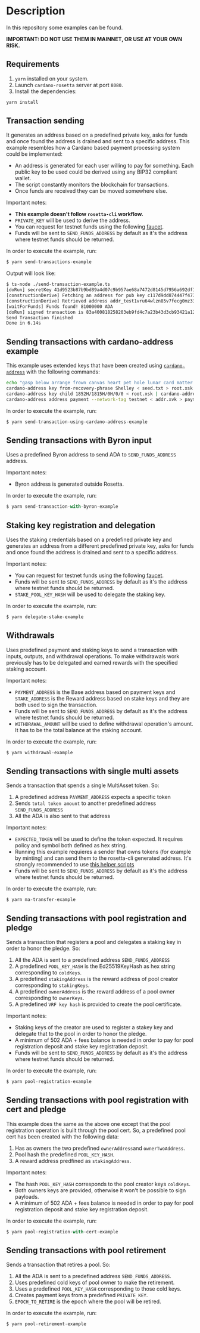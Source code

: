 # Description

In this repository some examples can be found.

**IMPORTANT: DO NOT USE THEM IN MAINNET, OR USE AT YOUR OWN RISK.**

## Requirements

1. `yarn` installed on your system.
1. Launch `cardano-rosetta` server at port `8080`.
1. Install the dependencies:

```javascript
yarn install
```

## Transaction sending

It generates an address based on a predefined private key, asks for funds and once found the address is drained and sent to a specific address. This example resembles how a Cardano based payment processing system could be implemented:

- An address is generated for each user willing to pay for something. Each public key to be used could be derived using any BIP32 compliant wallet.
- The script constantly monitors the blockchain for transactions.
- Once funds are received they can be moved somewhere else.

Important notes:

- **This example doesn't follow `rosetta-cli` workflow.**
- `PRIVATE_KEY` will be used to derive the address.
- You can request for testnet funds using the following [faucet](https://testnets.cardano.org/en/cardano/tools/faucet/).
- Funds will be sent to `SEND_FUNDS_ADDRESS` by default as it's the address where testnet funds should be returned.

In order to execute the example, run:

```javascript
$ yarn send-transactions-example
```

Output will look like:

```bash
$ ts-node ./send-transaction-example.ts
[doRun] secretKey 41d9523b87b9bd89a4d07c9b957ae68a7472d8145d7956a692df1a8ad91957a2c117d9dd874447f47306f50a650f1e08bf4bec2cfcb2af91660f23f2db912977
[constructionDerive] Fetching an address for pub key c117d9dd874447f47306f50a650f1e08bf4bec2cfcb2af91660f23f2db912977
[constructionDerive] Retrieved address addr_test1vru64wlzn85v7fecg0mz33lh00wlggqtquvzzuhf6vusyes32jz9w
[waitForFunds] Funds found! 81000000 ADA
[doRun] signed transaction is 83a400818258203eb9fd4c7a23b43d3cb93421a12fb52db465a77feb8075131282a49f43bd8142000181825839000743d16cfe3c4fcc0c11c2403bbc10dbc7ecdd4477e053481a368e7a06e2ae44dff6770dc0f4ada3cf4cf2605008e27aecdb332ad349fda71a049629f0021a003dcc50031a0032300ca10081825820c117d9dd874447f47306f50a650f1e08bf4bec2cfcb2af91660f23f2db9129775840d0b3ed478ad0c4c7c0babfc4336ee05e2b0b48d6fa681e75431ec7af362b9513686a3941e398eacc2a71219d0b9e30426e64ee6fdef17f1977a55a2ddb7f9808f6
Send Transaction finished
Done in 6.14s
```

## Sending transactions with cardano-address example
This example uses extended keys that have been created using [`cardano-address`](https://github.com/input-output-hk/cardano-addresses) with the following commands:
```bash
echo "gasp below arrange frown canvas heart pet hole lunar card matter mom very bounce rug tobacco debris raw margin assist source also tuition cluster" > seed.txt
cardano-address key from-recovery-phrase Shelley < seed.txt > root.xsk
cardano-address key child 1852H/1815H/0H/0/0 < root.xsk | cardano-address key public --with-chain-code > addr.xvk
cardano-address address payment --network-tag testnet < addr.xvk > payment.addr
```
In order to execute the example, run:
```javascript
$ yarn send-transaction-using-cardano-address-example
```

## Sending transactions with Byron input

Uses a predefined Byron address to send ADA to `SEND_FUNDS_ADDRESS` address.

Important notes:
  - Byron address is generated outside Rosetta.

In order to execute the example, run:

```javascript
$ yarn send-transaction-with-byron-example
```

## Staking key registration and delegation

Uses the staking credentials based on a predefined private key and generates an address from a different predefined private key, asks for funds and once found the address is drained and sent to a specific address.

Important notes:
- You can request for testnet funds using the following [faucet](https://testnets.cardano.org/en/cardano/tools/faucet/).
- Funds will be sent to `SEND_FUNDS_ADDRESS` by default as it's the address where testnet funds should be returned.
- `STAKE_POOL_KEY_HASH` will be used to delegate the staking key.

In order to execute the example, run:

```javascript
$ yarn delegate-stake-example
```

## Withdrawals

Uses predefined payment and staking keys to send a transaction with inputs, outputs, and withdrawal operations. To make withdrawals work previously has to be delegated and earned rewards with the specified staking account.

Important notes:
- `PAYMENT_ADDRESS` is the Base address based on payment keys and `STAKE_ADDRESS` is the Reward address based on stake keys and they are both used to sign the transaction. 
- Funds will be sent to `SEND_FUNDS_ADDRESS` by default as it's the address where testnet funds should be returned.
- `WITHDRAWAL_AMOUNT` will be used to define withdrawal operation's amount. It has to be the total balance at the staking account. 

In order to execute the example, run:

```javascript
$ yarn withdrawal-example
```

## Sending transactions with single multi assets

Sends a transaction that spends a single MultiAsset token. So:

1. A predefined address `PAYMENT_ADDRESS` expects a specific token
2. Sends `total token amount` to another predefined address `SEND_FUNDS_ADDRESS`
3. All the ADA is also sent to that address 

Important notes:
- `EXPECTED_TOKEN` will be used to define the token expected. It requires policy and symbol both defined as hex string.
- Running this example requieres a sender that owns tokens (for example by minting) and can send them to the rosetta-cli generated address. It's strongly recommended to use [this helper scripts](https://github.com/james-iohk/scripts)
- Funds will be sent to `SEND_FUNDS_ADDRESS` by default as it's the address where testnet funds should be returned.

In order to execute the example, run:

```javascript
$ yarn ma-transfer-example
```

## Sending transactions with pool registration and pledge

Sends a transaction that registers a pool and delegates a staking key in order to honor the pledge. So:

1. All the ADA is sent to a predefined address `SEND_FUNDS_ADDRESS`
2. A predefined `POOL_KEY_HASH` is the Ed25519KeyHash as hex string corresponding to `coldKeys`.
3. A predefined `stakingAddress` is the reward address of pool creator corresponding to `stakingKeys`.
4. A predefined `ownerAddress` is the reward address of a pool owner corresponding to `ownerKeys`.
5. A predefined `VRF key hash` is provided to create the pool certificate.

Important notes:
- Staking keys of the creator are used to register a stakey key and delegate that to the pool in order to honor the pledge.
- A minimum of 502 ADA + fees balance is needed in order to pay for pool registration deposit and stake key registration deposit.
- Funds will be sent to `SEND_FUNDS_ADDRESS` by default as it's the address where testnet funds should be returned.

In order to execute the example, run:

```javascript
$ yarn pool-registration-example
```

## Sending transactions with pool registration with cert and pledge

This example does the same as the above one except that the pool registration operation is built through the pool cert. So, a predefined pool cert has been created with the following data:

1. Has as owners the two predefined `ownerAddress`and `ownerTwoAddress`.
2. Pool hash the predefined `POOL_KEY_HASH`.
3. A reward address predfined as `stakingAddress`.

Important notes:
- The hash `POOL_KEY_HASH` corresponds to the pool creator keys `coldKeys`.
- Both owners keys are provided, otherwise it won't be possible to sign payloads.
- A minimum of 502 ADA + fees balance is needed in order to pay for pool registration deposit and stake key registration deposit.

In order to execute the example, run:

```javascript
$ yarn pool-registration-with-cert-example
```

## Sending transactions with pool retirement

Sends a transaction that retires a pool. So:

1. All the ADA is sent to a predefined address `SEND_FUNDS_ADDRESS`.
2. Uses predefined cold keys of pool owner to make the retirement.
3. Uses a predefined `POOL_KEY_HASH` corresponding to those cold keys.
4. Creates payment keys from a predefined `PRIVATE_KEY`.
5. `EPOCH_TO_RETIRE` is the epoch where the pool will be retired.

In order to execute the example, run:

```javascript
$ yarn pool-retirement-example
```

